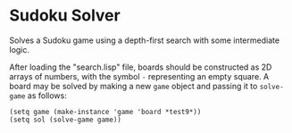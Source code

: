 Sudoku Solver
=============

Solves a Sudoku game using a depth-first search with some intermediate logic.

After loading the "search.lisp" file, boards should be constructed as 2D arrays
of numbers, with the symbol `-` representing an empty square.
A board may be solved by making a new `game` object and passing it to
`solve-game` as follows:

    (setq game (make-instance 'game 'board *test9*))
    (setq sol (solve-game game))

